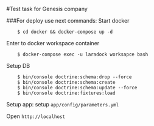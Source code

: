 #Test task for Genesis company

###For deploy use next commands:
Start docker
```
    $ cd docker && docker-compose up -d
```
Enter to docker workspace container
```
    $ docker-compose exec -u laradock worksapce bash
```
Setup DB
```
    $ bin/console doctrine:schema:drop --force
    $ bin/console doctrine:schema:create
    $ bin/console doctrine:schema:update --force
    $ bin/console doctrine:fixtures:load
```
Setup app: setup `app/config/parameters.yml`

Open `http://localhost`





